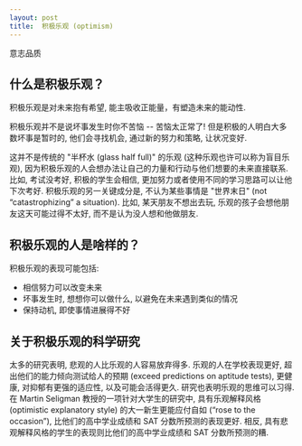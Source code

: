 ```yaml
---
layout: post
title:  积极乐观 (optimism)
---
```


意志品质

## 什么是积极乐观？

积极乐观是对未来抱有希望, 能主吸收正能量，有塑造未来的能动性.

积极乐观并不是说坏事发生时你不苦恼 -- 苦恼太正常了! 但是积极的人明白大多数坏事是暂时的, 他们会寻找机会, 通过新的努力和策略, 让状况变好.

这并不是传统的 "半杯水 (glass half full)" 的乐观 (这种乐观也许可以称为盲目乐观), 因为积极乐观的人会想办法让自己的力量和行动与他们想要的未来直接联系. 比如, 考试没考好, 积极的学生会相信, 更加努力或者使用不同的学习思路可以让他下次考好. 积极乐观的另一关键成分是, 不认为某些事情是 "世界末日" (not “catastrophizing” a situation). 比如, 某天朋友不想出去玩, 乐观的孩子会想他朋友这天可能过得不太好, 而不是认为没人想和他做朋友.

## 积极乐观的人是啥样的？

积极乐观的表现可能包括:

- 相信努力可以改变未来
- 坏事发生时, 想想你可以做什么, 以避免在未来遇到类似的情况
- 保持动机, 即使事情进展得不好

## 关于积极乐观的科学研究

太多的研究表明, 悲观的人比乐观的人容易放弃得多. 乐观的人在学校表现更好, 超出他们的能力倾向测试给人的预期 (exceed predictions on aptitude tests), 更健康, 对抑郁有更强的适应性, 以及可能会活得更久. 研究也表明乐观的思维可以习得. 在 Martin Seligman 教授的一项针对大学生的研究中, 具有乐观解释风格 (optimistic explanatory style) 的大一新生更能应付自如 (“rose to the occasion”), 比他们的高中学业成绩和 SAT 分数所预测的表现更好. 相反, 具有悲观解释风格的学生的表现则比他们的高中学业成绩和 SAT 分数所预测的糟.
